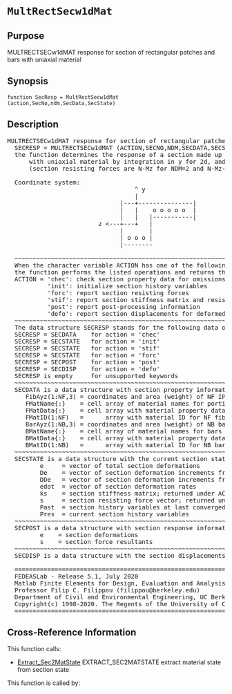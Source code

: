 
<!-- <a name="_top"></a>
<div><a href="../../_index.md">Home</a> &gt;  <a href="#">latest</a> &gt; <a href="_index.md">Section_Library</a> &gt; MultRectSecw1dMat.m</div> -->

<!--<table width="100%"><tr><td align="left"><a href="../../_index.md"><img alt="<" border="0" src="../../left.png">&nbsp;Master index</a></td>
<td align="right"><a href="_index.md">Index for latest\Section_Library&nbsp;<img alt=">" border="0" src="../../right.png"></a></td></tr></table>-->
# `MultRectSecw1dMat`
<!-- <h1>MultRectSecw1dMat
</h1> -->

## <a name="_name"></a>Purpose

<!-- <h2 id="purpose"><a name="_name"></a>Purpose</h2> -->

MULTRECTSECw1dMAT response for section of rectangular patches and bars with uniaxial material

<!-- <div class="box"><strong>MULTRECTSECw1dMAT response for section of rectangular patches and bars with uniaxial material</strong></div> -->

## <a name="_synopsis"></a>Synopsis

`function SecResp = MultRectSecw1dMat (action,SecNo,ndm,SecData,SecState)` 
## <a name="_description"></a>Description

<pre class="comment">MULTRECTSECw1dMAT response for section of rectangular patches and bars with uniaxial material
  SECRESP = MULTRECTSECw1dMAT (ACTION,SECNO,NDM,SECDATA,SECSTATE)
  the function determines the response of a section made up of rectangular patches and bars
      with uniaxial material by integration in y for 2d, and in y and z for 3d response
      (section resisting forces are N-Mz for NDM=2 and N-Mz-My for NDM=3)

  Coordinate system:
                                   ^ y
                                   |
                               |---+---------------|
                               |   |    o o o o o  |
                               |   |   |-----------|
                         z &lt;---+---+   |
                               |       |
                               | o o o |
                               |--------
     
  ~~~~~~~~~~~~~~~~~~~~~~~~~~~~~~~~~~~~~~~~~~~~~~~~~~~~~~~~~~~~~~~~~~~~~~~~~~~~~~~~~~~~~~~~~
  When the character variable ACTION has one of the following values,
  the function performs the listed operations and returns the results in SECRESP:
  ACTION = 'chec': check section property data for omissions and assign default values
           'init': initialize section history variables
           'forc': report section resisting forces
           'stif': report section stiffness matrix and resisting forces
           'post': report post-processing information
           'defo': report section displacements for deformed shape
  ~~~~~~~~~~~~~~~~~~~~~~~~~~~~~~~~~~~~~~~~~~~~~~~~~~~~~~~~~~~~~~~~~~~~~~~~~~~~~~~~~~~~~~~~~
  The data structure SECRESP stands for the following data object(s) for each ACTION:
  SECRESP = SECDATA    for action = 'chec'
  SECRESP = SECSTATE   for action = 'init'
  SECRESP = SECSTATE   for action = 'stif'
  SECRESP = SECSTATE   for action = 'forc'
  SECRESP = SECPOST    for action = 'post'
  SECRESP = SECDISP    for action = 'defo'
  SECRESP is empty     for unsupported keywords
  ~~~~~~~~~~~~~~~~~~~~~~~~~~~~~~~~~~~~~~~~~~~~~~~~~~~~~~~~~~~~~~~~~~~~~~~~~~~~~~~~~~~~~~~~~
  SECDATA is a data structure with section property information in fields
     FibAyz(1:NF,3) = coordinates and area (weight) of NF IPs or fibers for contiguous shape
     FMatName{:}    = cell array of material names for portions of contiguous shape
     FMatData{:}    = cell array with material property data for portions of contiguous shape
     FMatID(1:NF)   =      array with material ID for NF fibers of contiguous shape
     BarAyz(1:NB,3) = coordinates and area (weight) of NB bars
     BMatName{:}    = cell array of material names for bars
     BMatData{:}    = cell array with material property data for bars
     BMatID(1:NB)   =      array with material ID for NB bars
  ~~~~~~~~~~~~~~~~~~~~~~~~~~~~~~~~~~~~~~~~~~~~~~~~~~~~~~~~~~~~~~~~~~~~~~~~~~~~~~~~~~~~~~~~~
  SECSTATE is a data structure with the current section state; it has the fields
         e     = vector of total section deformations
         De    = vector of section deformation increments from last convergence
         DDe   = vector of section deformation increments from last iteration
         edot  = vector of section deformation rates
         ks    = section stiffness matrix; returned under ACTION = 'stif'
         s     = section resisting force vector; returned under ACTION = 'stif' or 'forc'
         Past  = section history variables at last converged state
         Pres  = current section history variables
  ~~~~~~~~~~~~~~~~~~~~~~~~~~~~~~~~~~~~~~~~~~~~~~~~~~~~~~~~~~~~~~~~~~~~~~~~~~~~~~~~~~~~~~~~~
  SECPOST is a data structure with section response information for post-processing in fields
         e    = section deformations
         s    = section force resultants
  ~~~~~~~~~~~~~~~~~~~~~~~~~~~~~~~~~~~~~~~~~~~~~~~~~~~~~~~~~~~~~~~~~~~~~~~~~~~~~~~~~~~~~~~~~
  SECDISP is a data structure with the section displacements in fields

  =========================================================================================
  FEDEASLab - Release 5.1, July 2020
  Matlab Finite Elements for Design, Evaluation and Analysis of Structures
  Professor Filip C. Filippou (filippou@berkeley.edu)
  Department of Civil and Environmental Engineering, UC Berkeley
  Copyright(c) 1998-2020. The Regents of the University of California. All Rights Reserved.
  =========================================================================================</pre>
<!-- <div class="fragment"><pre class="comment">MULTRECTSECw1dMAT response for section of rectangular patches and bars with uniaxial material
  SECRESP = MULTRECTSECw1dMAT (ACTION,SECNO,NDM,SECDATA,SECSTATE)
  the function determines the response of a section made up of rectangular patches and bars
      with uniaxial material by integration in y for 2d, and in y and z for 3d response
      (section resisting forces are N-Mz for NDM=2 and N-Mz-My for NDM=3)

  Coordinate system:
                                   ^ y
                                   |
                               |---+---------------|
                               |   |    o o o o o  |
                               |   |   |-----------|
                         z &lt;---+---+   |
                               |       |
                               | o o o |
                               |--------
     
  ~~~~~~~~~~~~~~~~~~~~~~~~~~~~~~~~~~~~~~~~~~~~~~~~~~~~~~~~~~~~~~~~~~~~~~~~~~~~~~~~~~~~~~~~~
  When the character variable ACTION has one of the following values,
  the function performs the listed operations and returns the results in SECRESP:
  ACTION = 'chec': check section property data for omissions and assign default values
           'init': initialize section history variables
           'forc': report section resisting forces
           'stif': report section stiffness matrix and resisting forces
           'post': report post-processing information
           'defo': report section displacements for deformed shape
  ~~~~~~~~~~~~~~~~~~~~~~~~~~~~~~~~~~~~~~~~~~~~~~~~~~~~~~~~~~~~~~~~~~~~~~~~~~~~~~~~~~~~~~~~~
  The data structure SECRESP stands for the following data object(s) for each ACTION:
  SECRESP = SECDATA    for action = 'chec'
  SECRESP = SECSTATE   for action = 'init'
  SECRESP = SECSTATE   for action = 'stif'
  SECRESP = SECSTATE   for action = 'forc'
  SECRESP = SECPOST    for action = 'post'
  SECRESP = SECDISP    for action = 'defo'
  SECRESP is empty     for unsupported keywords
  ~~~~~~~~~~~~~~~~~~~~~~~~~~~~~~~~~~~~~~~~~~~~~~~~~~~~~~~~~~~~~~~~~~~~~~~~~~~~~~~~~~~~~~~~~
  SECDATA is a data structure with section property information in fields
     FibAyz(1:NF,3) = coordinates and area (weight) of NF IPs or fibers for contiguous shape
     FMatName{:}    = cell array of material names for portions of contiguous shape
     FMatData{:}    = cell array with material property data for portions of contiguous shape
     FMatID(1:NF)   =      array with material ID for NF fibers of contiguous shape
     BarAyz(1:NB,3) = coordinates and area (weight) of NB bars
     BMatName{:}    = cell array of material names for bars
     BMatData{:}    = cell array with material property data for bars
     BMatID(1:NB)   =      array with material ID for NB bars
  ~~~~~~~~~~~~~~~~~~~~~~~~~~~~~~~~~~~~~~~~~~~~~~~~~~~~~~~~~~~~~~~~~~~~~~~~~~~~~~~~~~~~~~~~~
  SECSTATE is a data structure with the current section state; it has the fields
         e     = vector of total section deformations
         De    = vector of section deformation increments from last convergence
         DDe   = vector of section deformation increments from last iteration
         edot  = vector of section deformation rates
         ks    = section stiffness matrix; returned under ACTION = 'stif'
         s     = section resisting force vector; returned under ACTION = 'stif' or 'forc'
         Past  = section history variables at last converged state
         Pres  = current section history variables
  ~~~~~~~~~~~~~~~~~~~~~~~~~~~~~~~~~~~~~~~~~~~~~~~~~~~~~~~~~~~~~~~~~~~~~~~~~~~~~~~~~~~~~~~~~
  SECPOST is a data structure with section response information for post-processing in fields
         e    = section deformations
         s    = section force resultants
  ~~~~~~~~~~~~~~~~~~~~~~~~~~~~~~~~~~~~~~~~~~~~~~~~~~~~~~~~~~~~~~~~~~~~~~~~~~~~~~~~~~~~~~~~~
  SECDISP is a data structure with the section displacements in fields

  =========================================================================================
  FEDEASLab - Release 5.1, July 2020
  Matlab Finite Elements for Design, Evaluation and Analysis of Structures
  Professor Filip C. Filippou (filippou@berkeley.edu)
  Department of Civil and Environmental Engineering, UC Berkeley
  Copyright(c) 1998-2020. The Regents of the University of California. All Rights Reserved.
  =========================================================================================</pre></div> -->

<!-- crossreference -->
## <a name="_cross"></a>Cross-Reference Information

This function calls:
<ul style="list-style-image:url(../../matlabicon.gif)">
<li><a href="Extract_Sec2MatState" class="code" title="function MatState = Extract_Sec2MatState (m,as,SecState)">Extract_Sec2MatState</a>	EXTRACT_SEC2MATSTATE extract material state from section state</li></ul>
This function is called by:
<ul style="list-style-image:url(../../matlabicon.gif)">
</ul>
<!-- crossreference -->




<!-- <hr><address>Generated on Thu 28-Jan-2021 18:22:44 by <strong><a href="http://www.artefact.tk/software/matlab/m2html/" title="Matlab Documentation in HTML">m2html</a></strong> &copy; 2005</address> -->